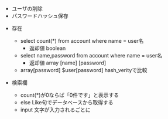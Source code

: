 * ユーザの削除
* パスワードハッシュ保存

- 存在
  - select count(*) from account where name = user名
    - 返却値 boolean
  - select name,password from account where name = user名
    - 返却値 array [name] [password]
  - array[password] $user[password] hash_verityで比較

- 検索欄
  - count(*)が0ならば「0件です」と表示する
  - else Like句でデータベースから取得する
  - input 文字が入力されるごとに
